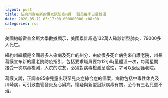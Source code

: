 ```yaml
---
layout: post
title: 紐約州宣布新的護老院防疫指引　職員每半日量體溫
date: 2020-05-11 03:17:08.000000000 +08:00
categories: rss
---
```


美國約翰霍普金斯大學數據顯示，美國累計超過132萬人確診新型肺炎，79000多人死亡。

紐約州繼續是全國最多人染病及死亡的州分，由於很多死亡病例來自護老院，州長葛謨宣布新的護老院防疫指引，包括要求職員要每12小時量體溫一次，每兩星期接受一次病毒檢測，入院的院友，必須對病毒檢測呈陰性，才可以返回護老院。

葛謨又說，正調查85宗兒童出現罕見炎症綜合症的個案，病徵包括中毒性休克及川崎病，可引致血管發炎及心臟病，懷疑與新型冠狀病毒有關，至今有三名兒童不治。
